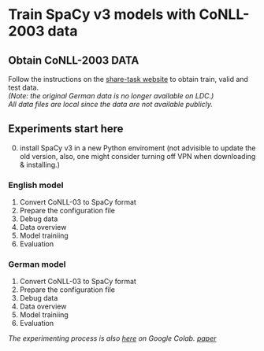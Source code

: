 # Train SpaCy v3 models with CoNLL-2003 data

## Obtain CoNLL-2003 DATA
Follow the instructions on the [share-task website](https://www.clips.uantwerpen.be/conll2003/ner/) to obtain train, valid and test data. <BR>
*(Note: the original German data is no longer available on LDC.)*<br>
*All data files are local since the data are not available publicly.*


## Experiments start here

0. install SpaCy v3 in a new Python enviroment (not advisible to update the old version, also, one might consider turning off VPN when downloading & installing.)

### English model

1. Convert CoNLL-03 to SpaCy format
3. Prepare the configuration file
5. Debug data
6. Data overview
7. Model trainiing
8. Evaluation

### German model

1. Convert CoNLL-03 to SpaCy format
3. Prepare the configuration file
5. Debug data
6. Data overview
7. Model trainiing
8. Evaluation

*The experimenting process is also [here]() on Google Colab.*
*[paper]()*

